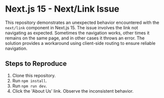 # Next.js 15 - Next/Link Issue

This repository demonstrates an unexpected behavior encountered with the `next/link` component in Next.js 15.  The issue involves the link not navigating as expected.  Sometimes the navigation works, other times it remains on the same page, and in other cases it throws an error.  The solution provides a workaround using client-side routing to ensure reliable navigation.

## Steps to Reproduce

1. Clone this repository.
2. Run `npm install`.
3. Run `npm run dev`.
4. Click the 'About Us' link. Observe the inconsistent behavior.